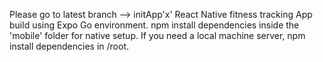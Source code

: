 Please go to latest branch --> initApp'x'
React Native fitness tracking App build using Expo Go environment.
npm install dependencies inside the 'mobile' folder for native setup.
If you need a local machine server, npm install dependencies in /root.
